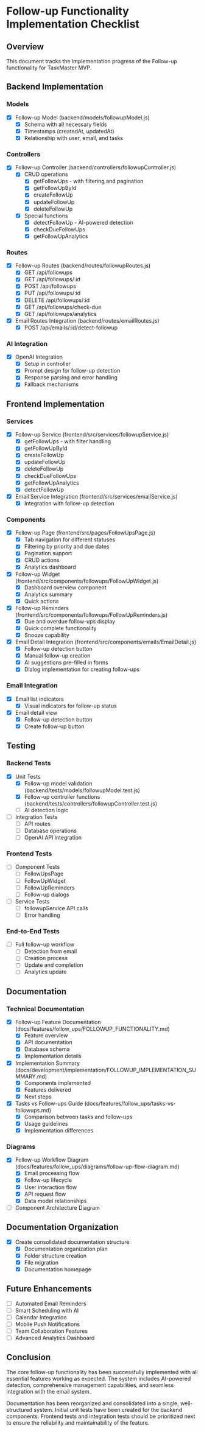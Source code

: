 # Follow-up Functionality Implementation Checklist

## Overview
This document tracks the implementation progress of the Follow-up functionality for TaskMaster MVP.

## Backend Implementation

### Models
- [x] Follow-up Model (backend/models/followupModel.js)
  - [x] Schema with all necessary fields
  - [x] Timestamps (createdAt, updatedAt)
  - [x] Relationship with user, email, and tasks

### Controllers
- [x] Follow-up Controller (backend/controllers/followupController.js)
  - [x] CRUD operations
    - [x] getFollowUps - with filtering and pagination
    - [x] getFollowUpById
    - [x] createFollowUp
    - [x] updateFollowUp
    - [x] deleteFollowUp
  - [x] Special functions
    - [x] detectFollowUp - AI-powered detection
    - [x] checkDueFollowUps
    - [x] getFollowUpAnalytics

### Routes
- [x] Follow-up Routes (backend/routes/followupRoutes.js)
  - [x] GET /api/followups
  - [x] GET /api/followups/:id
  - [x] POST /api/followups
  - [x] PUT /api/followups/:id
  - [x] DELETE /api/followups/:id
  - [x] GET /api/followups/check-due
  - [x] GET /api/followups/analytics
- [x] Email Routes Integration (backend/routes/emailRoutes.js)
  - [x] POST /api/emails/:id/detect-followup

### AI Integration
- [x] OpenAI Integration
  - [x] Setup in controller
  - [x] Prompt design for follow-up detection
  - [x] Response parsing and error handling
  - [x] Fallback mechanisms

## Frontend Implementation

### Services
- [x] Follow-up Service (frontend/src/services/followupService.js)
  - [x] getFollowUps - with filter handling
  - [x] getFollowUpById
  - [x] createFollowUp
  - [x] updateFollowUp
  - [x] deleteFollowUp
  - [x] checkDueFollowUps
  - [x] getFollowUpAnalytics
  - [x] detectFollowUp
- [x] Email Service Integration (frontend/src/services/emailService.js)
  - [x] Integration with follow-up detection

### Components
- [x] Follow-up Page (frontend/src/pages/FollowUpsPage.js)
  - [x] Tab navigation for different statuses
  - [x] Filtering by priority and due dates
  - [x] Pagination support
  - [x] CRUD actions
  - [x] Analytics dashboard
- [x] Follow-up Widget (frontend/src/components/followups/FollowUpWidget.js)
  - [x] Dashboard overview component
  - [x] Analytics summary
  - [x] Quick actions
- [x] Follow-up Reminders (frontend/src/components/followups/FollowUpReminders.js)
  - [x] Due and overdue follow-ups display
  - [x] Quick complete functionality
  - [x] Snooze capability
- [x] Email Detail Integration (frontend/src/components/emails/EmailDetail.js)
  - [x] Follow-up detection button
  - [x] Manual follow-up creation
  - [x] AI suggestions pre-filled in forms
  - [x] Dialog implementation for creating follow-ups

### Email Integration
- [x] Email list indicators
  - [x] Visual indicators for follow-up status
- [x] Email detail view
  - [x] Follow-up detection button
  - [x] Create follow-up button

## Testing

### Backend Tests
- [x] Unit Tests
  - [x] Follow-up model validation (backend/tests/models/followupModel.test.js)
  - [x] Follow-up controller functions (backend/tests/controllers/followupController.test.js)
  - [ ] AI detection logic
- [ ] Integration Tests
  - [ ] API routes
  - [ ] Database operations
  - [ ] OpenAI API integration

### Frontend Tests
- [ ] Component Tests
  - [ ] FollowUpsPage
  - [ ] FollowUpWidget
  - [ ] FollowUpReminders
  - [ ] Follow-up dialogs
- [ ] Service Tests
  - [ ] followupService API calls
  - [ ] Error handling

### End-to-End Tests
- [ ] Full follow-up workflow
  - [ ] Detection from email
  - [ ] Creation process
  - [ ] Update and completion
  - [ ] Analytics update

## Documentation

### Technical Documentation
- [x] Follow-up Feature Documentation (docs/features/follow_ups/FOLLOWUP_FUNCTIONALITY.md)
  - [x] Feature overview
  - [x] API documentation
  - [x] Database schema
  - [x] Implementation details
- [x] Implementation Summary (docs/development/implementation/FOLLOWUP_IMPLEMENTATION_SUMMARY.md)
  - [x] Components implemented
  - [x] Features delivered
  - [x] Next steps
- [x] Tasks vs Follow-ups Guide (docs/features/follow_ups/tasks-vs-followups.md)
  - [x] Comparison between tasks and follow-ups
  - [x] Usage guidelines
  - [x] Implementation differences

### Diagrams
- [x] Follow-up Workflow Diagram (docs/features/follow_ups/diagrams/follow-up-flow-diagram.md)
  - [x] Email processing flow
  - [x] Follow-up lifecycle
  - [x] User interaction flow
  - [x] API request flow
  - [x] Data model relationships
- [ ] Component Architecture Diagram

## Documentation Organization
- [x] Create consolidated documentation structure
  - [x] Documentation organization plan
  - [x] Folder structure creation
  - [x] File migration
  - [x] Documentation homepage

## Future Enhancements
- [ ] Automated Email Reminders
- [ ] Smart Scheduling with AI
- [ ] Calendar Integration
- [ ] Mobile Push Notifications
- [ ] Team Collaboration Features
- [ ] Advanced Analytics Dashboard

## Conclusion
The core follow-up functionality has been successfully implemented with all essential features working as expected. The system includes AI-powered detection, comprehensive management capabilities, and seamless integration with the email system.

Documentation has been reorganized and consolidated into a single, well-structured system. Initial unit tests have been created for the backend components. Frontend tests and integration tests should be prioritized next to ensure the reliability and maintainability of the feature.
